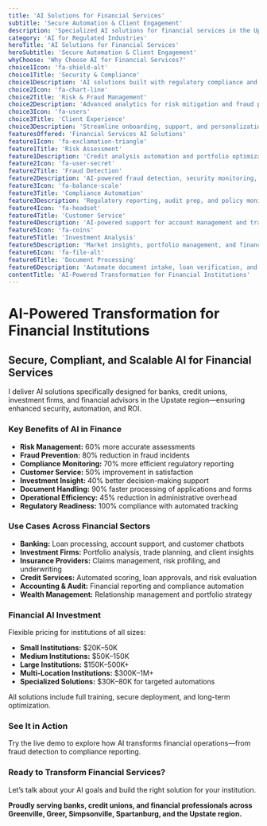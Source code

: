 ```yaml
---
title: 'AI Solutions for Financial Services'
subtitle: 'Secure Automation & Client Engagement'
description: 'Specialized AI solutions for financial services in the Upstate Region. From secure client onboarding and compliance automation to fraud detection and personalized financial advice—built for banks, credit unions, and financial advisors.'
category: 'AI for Regulated Industries'
heroTitle: 'AI Solutions for Financial Services'
heroSubtitle: 'Secure Automation & Client Engagement'
whyChoose: 'Why Choose AI for Financial Services?'
choice1Icon: 'fa-shield-alt'
choice1Title: 'Security & Compliance'
choice1Description: 'AI solutions built with regulatory compliance and enterprise-grade data protection'
choice2Icon: 'fa-chart-line'
choice2Title: 'Risk & Fraud Management'
choice2Description: 'Advanced analytics for risk mitigation and fraud prevention'
choice3Icon: 'fa-users'
choice3Title: 'Client Experience'
choice3Description: 'Streamline onboarding, support, and personalization with AI-powered automation'
featuresOffered: 'Financial Services AI Solutions'
feature1Icon: 'fa-exclamation-triangle'
feature1Title: 'Risk Assessment'
feature1Description: 'Credit analysis automation and portfolio optimization with AI-powered insight'
feature2Icon: 'fa-user-secret'
feature2Title: 'Fraud Detection'
feature2Description: 'AI-powered fraud detection, security monitoring, and anomaly detection'
feature3Icon: 'fa-balance-scale'
feature3Title: 'Compliance Automation'
feature3Description: 'Regulatory reporting, audit prep, and policy monitoring with AI'
feature4Icon: 'fa-headset'
feature4Title: 'Customer Service'
feature4Description: 'AI-powered support for account management and transaction inquiries'
feature5Icon: 'fa-coins'
feature5Title: 'Investment Analysis'
feature5Description: 'Market insights, portfolio management, and financial modeling with AI'
feature6Icon: 'fa-file-alt'
feature6Title: 'Document Processing'
feature6Description: 'Automate document intake, loan verification, and application review'
contentTitle: 'AI-Powered Transformation for Financial Institutions'
---
```


# AI-Powered Transformation for Financial Institutions

## Secure, Compliant, and Scalable AI for Financial Services

I deliver AI solutions specifically designed for banks, credit unions, investment firms, and financial advisors in the Upstate region—ensuring enhanced security, automation, and ROI.

### Key Benefits of AI in Finance

- **Risk Management:** 60% more accurate assessments
- **Fraud Prevention:** 80% reduction in fraud incidents
- **Compliance Monitoring:** 70% more efficient regulatory reporting
- **Customer Service:** 50% improvement in satisfaction
- **Investment Insight:** 40% better decision-making support
- **Document Handling:** 90% faster processing of applications and forms
- **Operational Efficiency:** 45% reduction in administrative overhead
- **Regulatory Readiness:** 100% compliance with automated tracking

### Use Cases Across Financial Sectors

- **Banking:** Loan processing, account support, and customer chatbots
- **Investment Firms:** Portfolio analysis, trade planning, and client insights
- **Insurance Providers:** Claims management, risk profiling, and underwriting
- **Credit Services:** Automated scoring, loan approvals, and risk evaluation
- **Accounting & Audit:** Financial reporting and compliance automation
- **Wealth Management:** Relationship management and portfolio strategy

### Financial AI Investment

Flexible pricing for institutions of all sizes:

- **Small Institutions:** $20K–50K
- **Medium Institutions:** $50K–150K
- **Large Institutions:** $150K–500K+
- **Multi-Location Institutions:** $300K–1M+
- **Specialized Solutions:** $30K–80K for targeted automations

All solutions include full training, secure deployment, and long-term optimization.

### See It in Action

Try the live demo to explore how AI transforms financial operations—from fraud detection to compliance reporting.

### Ready to Transform Financial Services?

Let’s talk about your AI goals and build the right solution for your institution.

**Proudly serving banks, credit unions, and financial professionals across Greenville, Greer, Simpsonville, Spartanburg, and the Upstate region.**

